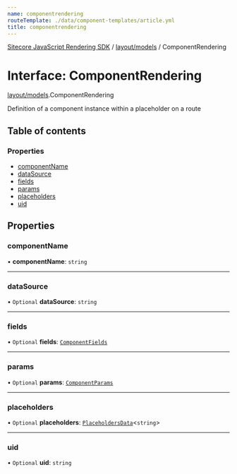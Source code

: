 ```yaml
---
name: componentrendering
routeTemplate: ./data/component-templates/article.yml
title: componentrendering
---
```


[Sitecore JavaScript Rendering SDK](/docs/fundamentals/ref/jss/) / [layout/models](/docs/fundamentals/ref/jss/modules/layout_models) / ComponentRendering

# Interface: ComponentRendering

[layout/models](/docs/fundamentals/ref/jss/modules/layout_models).ComponentRendering

Definition of a component instance within a placeholder on a route

## Table of contents

### Properties

- [componentName](/docs/fundamentals/ref/jss/interfaces/layout_models/componentrendering#componentname)
- [dataSource](/docs/fundamentals/ref/jss/interfaces/layout_models/componentrendering#datasource)
- [fields](/docs/fundamentals/ref/jss/interfaces/layout_models/componentrendering#fields)
- [params](/docs/fundamentals/ref/jss/interfaces/layout_models/componentrendering#params)
- [placeholders](/docs/fundamentals/ref/jss/interfaces/layout_models/componentrendering#placeholders)
- [uid](/docs/fundamentals/ref/jss/interfaces/layout_models/componentrendering#uid)

## Properties

### componentName

• **componentName**: `string`

___

### dataSource

• `Optional` **dataSource**: `string`

___

### fields

• `Optional` **fields**: [`ComponentFields`](/docs/fundamentals/ref/jss/interfaces/layout_models/componentfields)

___

### params

• `Optional` **params**: [`ComponentParams`](/docs/fundamentals/ref/jss/interfaces/layout_models/componentparams)

___

### placeholders

• `Optional` **placeholders**: [`PlaceholdersData`](/docs/fundamentals/ref/jss/modules/layout_models#placeholdersdata)<`string`\>

___

### uid

• `Optional` **uid**: `string`
